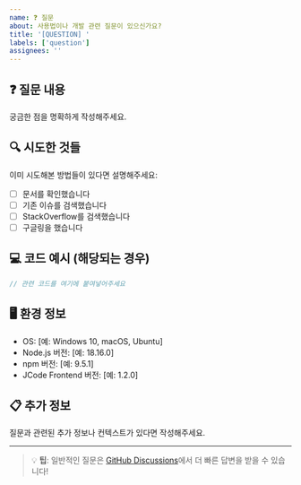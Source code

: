 ```yaml
---
name: ❓ 질문
about: 사용법이나 개발 관련 질문이 있으신가요?
title: '[QUESTION] '
labels: ['question']
assignees: ''
---
```


## ❓ 질문 내용

궁금한 점을 명확하게 작성해주세요.

## 🔍 시도한 것들

이미 시도해본 방법들이 있다면 설명해주세요:

- [ ] 문서를 확인했습니다
- [ ] 기존 이슈를 검색했습니다  
- [ ] StackOverflow를 검색했습니다
- [ ] 구글링을 했습니다

## 💻 코드 예시 (해당되는 경우)

```javascript
// 관련 코드를 여기에 붙여넣어주세요
```

## 🖥 환경 정보

- OS: [예: Windows 10, macOS, Ubuntu]
- Node.js 버전: [예: 18.16.0]
- npm 버전: [예: 9.5.1]
- JCode Frontend 버전: [예: 1.2.0]

## 📋 추가 정보

질문과 관련된 추가 정보나 컨텍스트가 있다면 작성해주세요.

---

> 💡 **팁**: 일반적인 질문은 [GitHub Discussions](https://github.com/your-repo/jcode-frontend/discussions)에서 더 빠른 답변을 받을 수 있습니다!